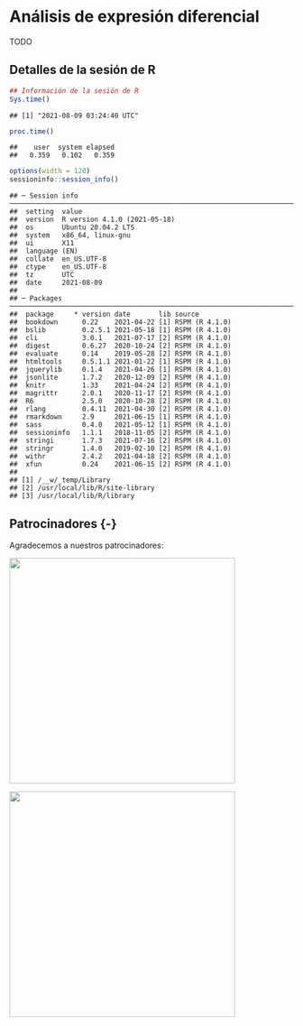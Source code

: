 # Análisis de expresión diferencial

TODO

## Detalles de la sesión de R


```r
## Información de la sesión de R
Sys.time()
```

```
## [1] "2021-08-09 03:24:40 UTC"
```

```r
proc.time()
```

```
##    user  system elapsed 
##   0.359   0.102   0.359
```

```r
options(width = 120)
sessioninfo::session_info()
```

```
## ─ Session info ───────────────────────────────────────────────────────────────────────────────────────────────────────
##  setting  value                       
##  version  R version 4.1.0 (2021-05-18)
##  os       Ubuntu 20.04.2 LTS          
##  system   x86_64, linux-gnu           
##  ui       X11                         
##  language (EN)                        
##  collate  en_US.UTF-8                 
##  ctype    en_US.UTF-8                 
##  tz       UTC                         
##  date     2021-08-09                  
## 
## ─ Packages ───────────────────────────────────────────────────────────────────────────────────────────────────────────
##  package     * version date       lib source        
##  bookdown      0.22    2021-04-22 [1] RSPM (R 4.1.0)
##  bslib         0.2.5.1 2021-05-18 [1] RSPM (R 4.1.0)
##  cli           3.0.1   2021-07-17 [2] RSPM (R 4.1.0)
##  digest        0.6.27  2020-10-24 [2] RSPM (R 4.1.0)
##  evaluate      0.14    2019-05-28 [2] RSPM (R 4.1.0)
##  htmltools     0.5.1.1 2021-01-22 [1] RSPM (R 4.1.0)
##  jquerylib     0.1.4   2021-04-26 [1] RSPM (R 4.1.0)
##  jsonlite      1.7.2   2020-12-09 [2] RSPM (R 4.1.0)
##  knitr         1.33    2021-04-24 [2] RSPM (R 4.1.0)
##  magrittr      2.0.1   2020-11-17 [2] RSPM (R 4.1.0)
##  R6            2.5.0   2020-10-28 [2] RSPM (R 4.1.0)
##  rlang         0.4.11  2021-04-30 [2] RSPM (R 4.1.0)
##  rmarkdown     2.9     2021-06-15 [1] RSPM (R 4.1.0)
##  sass          0.4.0   2021-05-12 [1] RSPM (R 4.1.0)
##  sessioninfo   1.1.1   2018-11-05 [2] RSPM (R 4.1.0)
##  stringi       1.7.3   2021-07-16 [2] RSPM (R 4.1.0)
##  stringr       1.4.0   2019-02-10 [2] RSPM (R 4.1.0)
##  withr         2.4.2   2021-04-18 [2] RSPM (R 4.1.0)
##  xfun          0.24    2021-06-15 [2] RSPM (R 4.1.0)
## 
## [1] /__w/_temp/Library
## [2] /usr/local/lib/R/site-library
## [3] /usr/local/lib/R/library
```

## Patrocinadores {-}

Agradecemos a nuestros patrocinadores:

<a href="https://comunidadbioinfo.github.io/es/post/cs_and_s_event_fund_award/#.YJH-wbVKj8A"><img src="https://comunidadbioinfo.github.io/post/2021-01-27-cs_and_s_event_fund_award/spanish_cs_and_s_award.jpeg" width="400px" align="center"/></a>

<a href="https://www.r-consortium.org/"><img src="https://www.r-consortium.org/wp-content/uploads/sites/13/2016/09/RConsortium_Horizontal_Pantone.png" width="400px" align="center"/></a>
